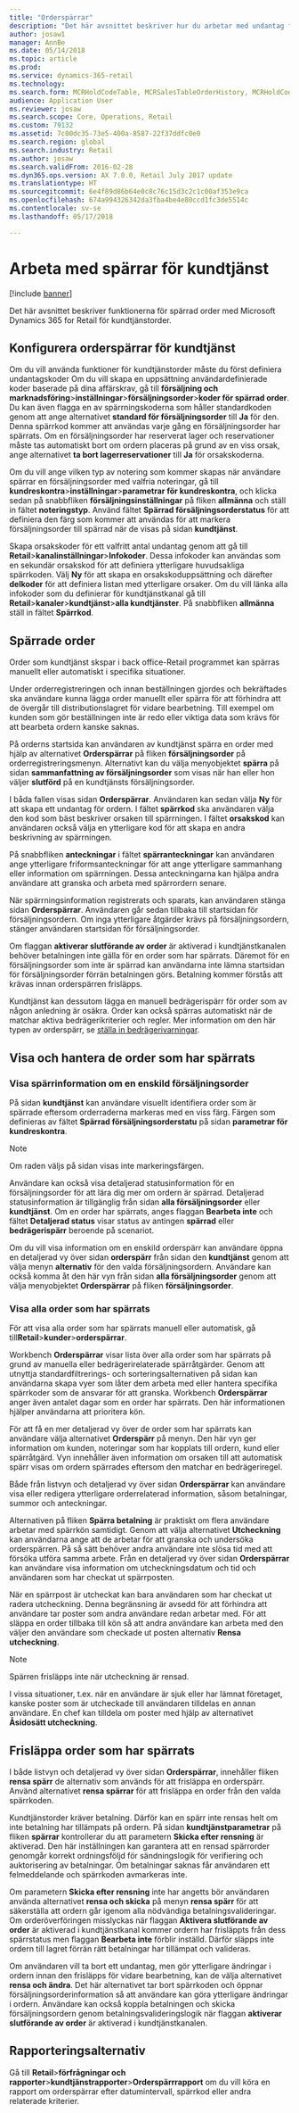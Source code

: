 ```yaml
---
title: "Orderspärrar"
description: "Det här avsnittet beskriver hur du arbetar med undantag för order med Microsoft Dynamics 365 for Retail."
author: josaw1
manager: AnnBe
ms.date: 05/14/2018
ms.topic: article
ms.prod: 
ms.service: dynamics-365-retail
ms.technology: 
ms.search.form: MCRHoldCodeTable, MCRSalesTableOrderHistory, MCRHoldCodeTrans
audience: Application User
ms.reviewer: josaw
ms.search.scope: Core, Operations, Retail
ms.custom: 79132
ms.assetid: 7c00dc35-73e5-400a-8587-22f37ddfc0e0
ms.search.region: global
ms.search.industry: Retail
ms.author: josaw
ms.search.validFrom: 2016-02-28
ms.dyn365.ops.version: AX 7.0.0, Retail July 2017 update
ms.translationtype: HT
ms.sourcegitcommit: 6e4f89d86b64e0c8c76c15d3c2c1c00af353e9ca
ms.openlocfilehash: 674a994326342da3fba4be4e80ccd1fc3de5514c
ms.contentlocale: sv-se
ms.lasthandoff: 05/17/2018

---
```


# <a name="work-with-call-center-order-holds"></a>Arbeta med spärrar för kundtjänst

[!include [banner](includes/banner.md)]

Det här avsnittet beskriver funktionerna för spärrad order med Microsoft Dynamics 365 for Retail för kundtjänstorder.

## <a name="configuring-call-center-order-holds"></a>Konfigurera orderspärrar för kundtjänst

Om du vill använda funktioner för kundtjänstorder måste du först definiera undantagskoder Om du vill skapa en uppsättning användardefinierade koder baserade på dina affärskrav, gå till **försäljning och marknadsföring**\>**inställningar**\>**försäljningsorder**\>**koder för spärrad order**. Du kan även flagga en av spärrningskoderna som håller standardkoden genom att ange alternativet **standard för försäljningsorder** till **Ja** för den. Denna spärrkod kommer att användas varje gång en försäljningsorder har spärrats. Om en försäljningsorder har reserverat lager och reservationer måste tas automatiskt bort om ordern placeras på grund av en viss orsak, ange alternativet **ta bort lagerreservationer** till **Ja** för orsakskoderna.

Om du vill ange vilken typ av notering som kommer skapas när användare spärrar en försäljningsorder med valfria noteringar, gå till **kundreskontra**\>**inställningar**\>**parametrar för kundreskontra**, och klicka sedan på snabbfliken **försäljningsinställningar** på fliken **allmänna** och ställ in fältet **noteringstyp**. Använd fältet **Spärrad försäljningsorderstatus** för att definiera den färg som kommer att användas för att markera försäljningsorder till spärrad när de visas på sidan **kundtjänst**.

Skapa orsakskoder för ett valfritt antal undantag genom att gå till **Retail**\>**kanalinställningar**\>**Infokoder**. Dessa infokoder kan användas som en sekundär orsakskod för att definiera ytterligare huvudsakliga spärrkoden. Välj **Ny** för att skapa en orsakskoduppsättning och därefter **delkoder** för att definiera listan med ytterligare orsaker. Om du vill länka alla infokoder som du definierar för kundtjänstkanal gå till **Retail**\>**kanaler**\>**kundtjänst**\>**alla kundtjänster**. På snabbfliken **allmänna** ställ in fältet **Spärrkod**.

## <a name="putting-orders-on-hold"></a>Spärrade order

Order som kundtjänst skspar i back office-Retail programmet kan spärras manuellt eller automatiskt i specifika situationer.

Under orderregistreringen och innan beställningen gjordes och bekräftades ska användare kunna lägga order manuellt eller spärra för att förhindra att de övergår till distributionslagret för vidare bearbetning. Till exempel om kunden som gör beställningen inte är redo eller viktiga data som krävs för att bearbeta ordern kanske saknas.

På orderns startsida kan användaren av kundtjänst spärra en order med hjälp av alternativet **Orderspärrar** på fliken **försäljningsorder** på orderregistreringsmenyn. Alternativt kan du välja menyobjektet **spärra** på sidan **sammanfattning av försäljningsorder** som visas när han eller hon väljer **slutförd** på en kundtjänsts försäljningsorder.

I båda fallen visas sidan **Orderspärrar**. Användaren kan sedan välja **Ny** för att skapa ett undantag för ordern. I fältet **spärrkod** ska användaren välja den kod som bäst beskriver orsaken till spärrningen. I fältet **orsakskod** kan användaren också välja en ytterligare kod för att skapa en andra beskrivning av spärrningen.

På snabbfliken **anteckningar** i fältet **spärranteckningar** kan användaren ange ytterligare friformsanteckningar för att ange ytterligare sammanhang eller information om spärrningen. Dessa anteckningarna kan hjälpa andra användare att granska och arbeta med spärrordern senare.

När spärrningsinformation registrerats och sparats, kan användaren stänga sidan **Orderspärrar**. Användaren går sedan tillbaka till startsidan för försäljningsordern. Om inga ytterligare åtgärder krävs på försäljningsordern, stänger användaren startsidan för försäljningsorder.

Om flaggan **aktiverar slutförande av order** är aktiverad i kundtjänstkanalen behöver betalningen inte gälla för en order som har spärrats. Däremot för en försäljningsorder som inte är spärrad kan användarna inte lämna startsidan för försäljningsorder förrän betalningen görs. Betalning kommer förstås att krävas innan orderspärren frisläpps.

Kundtjänst kan dessutom lägga en manuell bedrägerispärr för order som av någon anledning är osäkra. Order kan också spärras automatiskt när de matchar aktiva bedrägerikriterier och regler. Mer information om den här typen av orderspärr, se [ställa in bedrägerivarningar](https://docs.microsoft.com/en-us/dynamics365/unified-operations/retail/set-up-fraud-alerts).

## <a name="viewing-and-managing-orders-that-are-on-hold"></a>Visa och hantera de order som har spärrats

### <a name="viewing-hold-information-for-a-single-sales-order"></a>Visa spärrinformation om en enskild försäljningsorder

På sidan **kundtjänst** kan användare visuellt identifiera order som är spärrade eftersom orderraderna markeras med en viss färg. Färgen som definieras av fältet **Spärrad försäljningsorderstatu** på sidan **parametrar för kundreskontra**.

> [!NOTE]
> Om raden väljs på sidan visas inte markeringsfärgen.

Användare kan också visa detaljerad statusinformation för en försäljningsorder för att lära dig mer om ordern är spärrad. Detaljerad statusinformation är tillgänglig från sidan **alla försäljningsorder** eller **kundtjänst**. Om en order har spärrats, anges flaggan **Bearbeta inte** och fältet **Detaljerad status** visar status av antingen **spärrad** eller **bedrägerispärr** beroende på scenariot.

Om du vill visa information om en enskild orderspärr kan användare öppna en detaljerad vy över sidan **orderspärr** från sidan den **kundtjänst** genom att välja menyn **alternativ** för den valda försäljningsordern. Användare kan också komma åt den här vyn från sidan **alla försäljningsorder** genom att välja menyobjektet **Orderspärrar** på fliken **försäljningsorder**.

### <a name="viewing-all-orders-that-are-on-hold"></a>Visa alla order som har spärrats

För att visa alla order som har spärrats manuell eller automatisk, gå till**Retail**\>**kunder**\>**orderspärrar**.

Workbench **Orderspärrar** visar lista över alla order som har spärrats på grund av manuella eller bedrägerirelaterade spärråtgärder. Genom att utnyttja standardfiltrerings- och sorteringsalternativen på sidan kan användarna skapa vyer som låter dem arbeta med eller hantera specifika spärrkoder som de ansvarar för att granska. Workbench **Orderspärrar** anger även antalet dagar som en order har spärrats. Den här informationen hjälper användarna att prioritera kön.

För att få en mer detaljerad vy över de order som har spärrats kan användare välja alternativet **Orderspärr** på menyn. Den här vyn ger information om kunden, noteringar som har kopplats till ordern, kund eller spärråtgärd. Vyn innehåller även information om orsaken till att automatisk spärr visas om ordern spärrades eftersom den matchar en bedrägeriregel.

Både från listvyn och detaljerad vy över sidan **Orderspärrar** kan användare visa eller redigera ytterligare orderrelaterad information, såsom betalningar, summor och anteckningar.

Alternativen på fliken **Spärra betalning** är praktiskt om flera användare arbetar med spärrkön samtidigt. Genom att välja alternativet **Utcheckning** kan användarna ange att de arbetar för att granska och undersöka orderspärren. På så sätt behöver andra användare inte slösa tid med att försöka utföra samma arbete. Från en detaljerad vy över sidan **Orderspärrar** kan användare visa information om utcheckningsdatum och tid och användaren som har checkat ut spärrposten.

När en spärrpost är utcheckat kan bara användaren som har checkat ut radera utcheckning. Denna begränsning är avsedd för att förhindra att användare tar poster som andra användare redan arbetar med. För att släppa en order tillbaka till kön så att andra användare kan arbeta med den väljer den användare som checkade ut posten alternativ **Rensa utcheckning**.

> [!NOTE]
> Spärren frisläpps inte när utcheckning är rensad.

I vissa situationer, t.ex. när en användare är sjuk eller har lämnat företaget, kanske poster som är utcheckade till användaren tilldelas en annan användare. En chef kan tilldela om poster med hjälp av alternativet **Åsidosätt utcheckning**.

## <a name="releasing-orders-that-are-on-hold"></a>Frisläppa order som har spärrats

I både listvyn och detaljerad vy över sidan **Orderspärrar**, innehåller fliken **rensa spärr** de alternativ som används för att frisläppa en orderspärr. Använd alternativet **rensa spärrar** för att frisläppa en order från den valda spärrkoden.

Kundtjänstorder kräver betalning. Därför kan en spärr inte rensas helt om inte betalning har tillämpats på ordern. På sidan **kundtjänstparametrar** på fliken **spärrar** kontrollerar du att parametern **Skicka efter rensning** är aktiverad. Den här inställningen kan garantera att en rensad spärrorder genomgår korrekt ordningsföljd för sändningslogik för verifiering och auktorisering av betalningar. Om betalningar saknas får användaren ett felmeddelande och spärrkoden avmarkeras inte.

Om parametern **Skicka efter rensning** inte har angetts bör användaren använda alternativet **rensa och skicka** på menyn **rensa spärr** för att säkerställa att ordern går igenom alla nödvändiga betalningsvalideringar. Om orderöverföringen misslyckas när flaggan **Aktivera slutförande av order** är aktiverad i kundtjänstkanal kommer ordern har frisläppts från dess spärrstatus men flaggan **Bearbeta inte** förblir inställd. Därför släpps inte ordern till lagret förrän rätt betalningar har tillämpat och valideras.

Om användaren vill ta bort ett undantag, men gör ytterligare ändringar i ordern innan den frisläpps för vidare bearbetning, kan de välja alternativet **rensa och ändra**. Det här alternativet tar bort spärrkoden och öppnar försäljningsorderinformation så att användare kan göra ytterligare ändringar i ordern. Användare kan också koppla betalningen och skicka försäljningsordern genom betalningsvalideringslogik när flaggan **aktiverar slutförande av order** är aktiverad i kundtjänstkanalen.

## <a name="reporting-options"></a>Rapporteringsalternativ

Gå till **Retail**\>**förfrågningar och rapporter**\>**kundtjänstrapporter**\>**Orderspärrrapport** om du vill köra en rapport om orderspärrar efter datumintervall, spärrkod eller andra relaterade kriterier.

